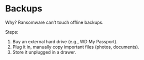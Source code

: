 # Backups

Why? Ransomware can’t touch offline backups.

Steps:

1. Buy an external hard drive (e.g., WD My Passport).
2. Plug it in, manually copy important files (photos, documents).
3. Store it unplugged in a drawer.